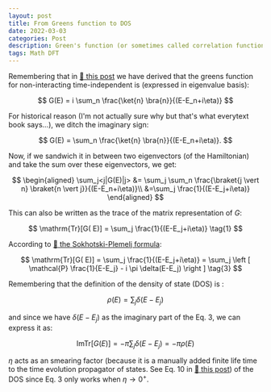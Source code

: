```yaml
---
layout: post
title: From Greens function to DOS
date: 2022-03-03
categories: Post
description: Green's function (or sometimes called correlation functions and propagator) can be used to measures frequency of the transition between state, hence it can also measure the intrinsic "oscillation" energy of a state. This post provides the link to get density of state from one-particle green's functions.
tags: Math DFT
---
```


Remembering that in [:link: this post](../../../2021/08/16/Greens_function_2.html) we have derived that the greens function for non-interacting time-independent is (expressed in eigenvalue basis):


$$
G(E) = i \sum_n \frac{\ket{n} \bra{n}}{(E-E_n+i\eta)}
$$

For historical reason (I'm not actually sure why but that's what everytext book says...), we ditch the imaginary sign:

$$
G(E) = \sum_n \frac{\ket{n} \bra{n}}{(E-E_n+i\eta)}.
$$

Now, if we sandwich it in between two eigenvectors (of the Hamiltonian) and take the sum over these eigenvectors, we get:

$$
\begin{aligned}
\sum_j<j|G(E)|j> &= \sum_j \sum_n \frac{\braket{j \vert n} \braket{n \vert j}}{(E-E_n+i\eta)}\\
&=\sum_j \frac{1}{(E-E_j+i\eta)}
\end{aligned}
$$

This can also be written as the trace of the matrix representation of $G$:

$$
\mathrm{Tr}[G( E)] = \sum_j \frac{1}{(E-E_j+i\eta)} \tag{1}
$$

<!-- Replacing $E-E_j$ with $\omega_j$, we get:

$$
\mathrm{Tr}[G(E)_{kl}] = \sum_j \frac{1}{(\omega_j+i\eta)} \tag{2}
$$ -->

According to [:link: the Sokhotski-Plemelj formula](../01/Sokhotski_Plemelj_Formula.html):

$$
\mathrm{Tr}[G( E)] = \sum_j \frac{1}{(E-E_j+i\eta)} = \sum_j \left [ \mathcal{P} \frac{1}{E-E_j} - i \pi \delta(E-E_j) \right ] \tag{3}
$$


Remembering that the definition of the density of state (DOS) is :

$$
\rho(E) = \sum_j \delta(E-E_j) \tag{4}
$$

and since we have $\delta(E-E_j)$ as the imaginary part of the Eq. 3, we can express it as:

$$
\mathrm{Im} \mathrm{Tr}[G(E)] = -\pi \sum_j \delta(E-E_j) = - \pi \rho(E) \tag{5}
$$

$\eta$ acts as an smearing factor (because it is a manually added finite life time to the time evolution propagator of states. See Eq. 10 in [:link: this post](../../../2021/08/16/Greens_function_2.html)) of the DOS since Eq. 3 only works when $\eta \rightarrow 0^+$.
